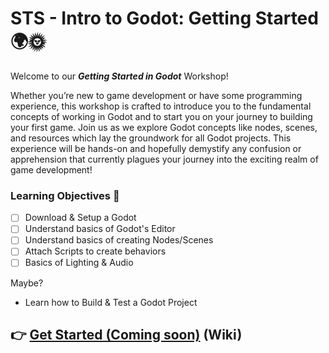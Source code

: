 # STS - Intro to Godot: Getting Started 🌍🌞

Welcome to our ***Getting Started in Godot*** Workshop! 

Whether you’re new to game development or have some programming experience, this workshop is crafted to introduce you to the fundamental concepts of working in Godot and to start you on your journey to building your first game. Join us as we explore Godot concepts like nodes, scenes, and resources which lay the groundwork for all Godot projects. This experience will be hands-on and hopefully demystify any confusion or apprehension that currently plagues your journey into the exciting realm of game development!

### Learning Objectives 🎯
* [ ] Download & Setup a Godot
* [ ] Understand basics of Godot's Editor
* [ ] Understand basics of creating Nodes/Scenes
* [ ] Attach Scripts to create behaviors
* [ ] Basics of Lighting & Audio

Maybe?
* Learn how to Build & Test a Godot Project

## 👉 [Get Started (Coming soon)]() (Wiki)
